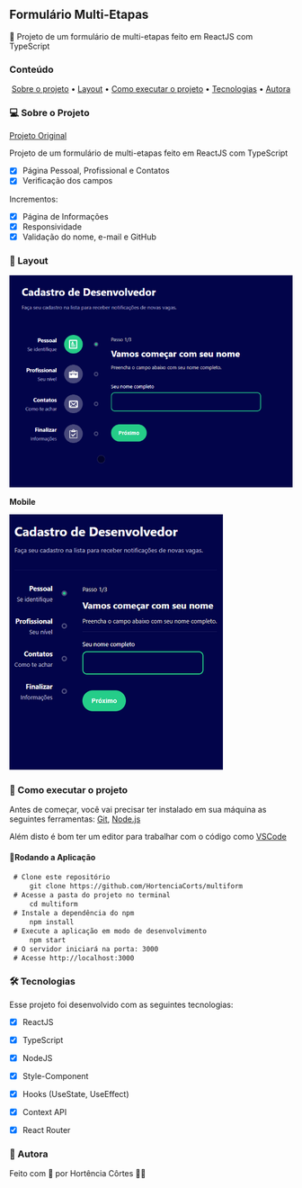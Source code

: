 
## Formulário Multi-Etapas

🌱 Projeto de um formulário de multi-etapas feito em ReactJS com TypeScript

### Conteúdo

<p align="center">  
	<a href="#sobre-projeto">Sobre o projeto</a> •
	<a href="#layout">Layout</a> • 
	<a href="#executar-projeto">Como executar o projeto</a> • 
	<a href="#tecnologias">Tecnologias</a> • 
	<a href="#autora">Autora</a>  
</p>

### 💻 Sobre o Projeto<a id="sobre-projeto"></a>

[Projeto Original](https://www.youtube.com/watch?v=W1Ed9TEMGJU&ab_channel=BoniekyLacerda)

Projeto de um formulário de multi-etapas feito em ReactJS com TypeScript

- [x] Página Pessoal, Profissional e Contatos
- [x] Verificação dos campos

Incrementos:
 - [x] Página de Informações
 - [x] Responsividade
 - [x] Validação do nome, e-mail e GitHub

### 🎨  Layout <a id="layout"></a>
![Imagem do projeto](https://github.com/HortenciaCorts/multiform/blob/main/src/images/multiform.gif?raw=true)

**Mobile**

![Mobile](https://github.com/HortenciaCorts/multiform/blob/main/src/images/mobile.png?raw=true)
### 🚀  Como executar o projeto <a id="executar-projeto"></a>

Antes de começar, você vai precisar ter instalado em sua máquina as seguintes ferramentas:  [Git](https://git-scm.com/),  [Node.js](https://nodejs.org/pt-br/)

Além disto é bom ter um editor para trabalhar com o código como  [VSCode](https://code.visualstudio.com/)

#### 🎲Rodando a Aplicação

     # Clone este repositório
	     git clone https://github.com/HortenciaCorts/multiform
     # Acesse a pasta do projeto no terminal
	     cd multiform
     # Instale a dependência do npm
	     npm install
     # Execute a aplicação em modo de desenvolvimento
	     npm start 
     # O servidor iniciará na porta: 3000
     # Acesse http://localhost:3000
    
### 🛠 Tecnologias <a id="tecnologias"></a>

Esse projeto foi desenvolvido com as seguintes tecnologias:
- [x] ReactJS
- [x] TypeScript
- [x] NodeJS
- [x] Style-Component
- [x] Hooks (UseState, UseEffect)
- [x] Context API
- [x] React Router


### 👧 Autora <a id="autora"></a>

Feito com 💖 por Hortência Côrtes 👩‍💻 